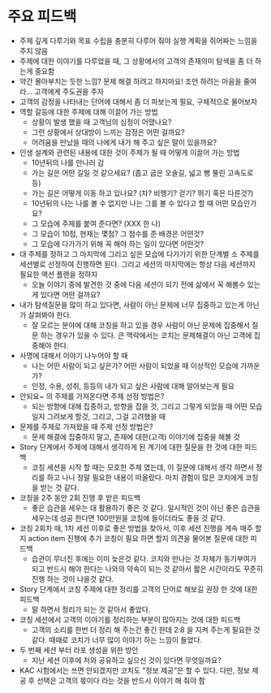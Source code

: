 # 주요 피드백
* 주제 깊게 다루기와 목표 수립을 충분히 다루어 줘야 실행 계획을 쥐어짜는 느낌을 주지 않음
* 주제에 대한 이야기를 다루었을 때, 그 상황에서의 고객의 존재의미 탐색을 좀 더 하는게 중요함
* 약간 몰아부치는 듯한 느낌? 문제 해결 하려고 하지마요! 조언 하려는 마음을 줄여라... 고객에게 주도권을 주자
* 고객의 감정을 나타내는 단어에 대해서 좀 더 파보는게 필요, 구체적으로 물어보자
* 역할 갈등에 대한 주제에 대해 이끌어 가는 방법
  * 상황이 발생 했을 때 고객님의 심정이 어땠나요?
  * 그런 상황에서 상대방이 느끼는 감정은 어떤 걸까요?  
  * 어려움을 만났을 때의 나에게 내가 해 주고 싶은 말이 있을까요? 
* 인생 설계와 관련된 내용에 대한 것이 주제가 될 때 어떻게 이끌어 가는 방법
  * 10년뒤의 나를 만나러 감
  * 가는 길은 어떤 길일 것 같으세요? (좁고 굽은 오솔길, 넓고 뻥 뚤린 고속도로 등)
  * 가는 길은 어떻게 이동 하고 있나요? (차? 비행기? 걷기? 뛰기 혹은 다른것?)
  * 10년뒤의 나는 나를 볼 수 없지만 나는 그를 볼 수 있다고 할 때 어떤 모습인가요?
  * 그 모습에 주제를 붙여 준다면? (XXX 한 나)
  * 그 모습이 10점, 현재는 몇점? 그 점수를 준 배경은 어떤것?
  * 그 모습에 다가가기 위해 꼭 해야 하는 일이 있다면 어떤것?
* 대 주제를 정하고 그 마지막에 그리고 싶은 모습에 다가가기 위한 단계별 소 주제를 세션별로 선정하여 진행하면 된다. 그리고 세션의 마지막에는 항상 다음 세션까지 필요한 액션 플랜을 정하자
  * 오늘 이야기 중에 발견한 것 중에 다음 세션이 되기 전에 삶에서 꼭 해볼수 있는게 있다면 어떤 걸까요? 
* 내가 탐색질문을 많이 하고 있다면, 사람이 아닌 문제에 너무 집중하고 있는게 아닌가 살펴봐야 한다.
  * 잘 모르는 분야에 대해 코칭을 하고 있을 경우 사람이 아닌 문제에 집중해서 질문 하는 경우가 있을 수 있다. 큰 맥락에서는 코치는 문제해결이 아닌 고객에 집중해야 한다.
* 사명에 대해서 이야기 나누어야 할 때
  * 나는 어떤 사람이 되고 싶은가? 어떤 사람이 되었을 때 이상적인 모습에 가까운가?
  * 인정, 수용, 성취, 등등의 내가 되고 싶은 사람에 대해 알아보는게 필요  
* 안되요~ 의 주제를 가져온다면 주제 선정 방법은?
  * 되는 방향에 대해 집중하고, 방향을 잡을 것, 그리고 그렇게 되었을 때 어떤 모습일지 그려보게 할것, 그리고, 그걸 고려했을 때 
* 문제를 주제로 가져왔을 때 주제 선정 방법은?
  * 문제 해결에 집중하지 말고, 존재에 대한(고객) 이야기에 집중을 해볼 것
* Story 단계에서 주제에 대해서 생각하게 된 계기에 대한 질문을 한 것에 대한 피드백
  * 코칭 세션을 시작 할 때는 모호한 주제 였는데, 이 질문에 대해서 생각 하면서 정리를 하고 나니 정말 필요한 내용이 떠올랐다. 마치 경험이 많은 코치에게 코칭을 받는 것 같다.
* 코칭을 2주 동안 2회 진행 후 받은 피드백
  * 좋은 습관을 세우는 대 활용하기 좋은 것 같다. 일시적인 것이 아닌 좋은 습관을 세우는데 성공 한다면 100만원을 코칭에 들이더라도 좋을 것 같다.
* 코칭 2회차 때, 1차 세션 이후로 좋은 방법을 찾아서, 이후 세션 진행을 계속 매주 할 지 action item 진행에 추가 코칭이 필요 하면 할지 의견을 물어본 질문에 대한 피드백
  * 습관이 무너진 후에는 이미 늦은것 같다. 코치와 만나는 것 자체가 동기부여가 되고 반드시 해야 한다는 나와의 약속이 되는 것 같아서 짧은 시간이라도 꾸준히 진행 하는 것이 나을것 같다.
* Story 단계에서 코칭 주제에 대한 정리를 고객의 단어로 해보길 권장 한 것에 대한 피드백
  * 말 하면서 정리가 되는 것 같아서 좋았다.
* 코칭 세션에서 고객의 이야기를 정리하는 부분이 많아지는 것에 대한 피드백
  * 고객의 소리를 한번 더 정리 해 주는건 좋긴 한데 2:8 을 지켜 주는게 필요한 것같다. 때때로 코치가 너무 많이 이야기 하는 느낌이 들었다.
* 두 번째 세션 부터 라포 생성을 위한 방안
  * 지난 세션 이후에 저와 공유하고 싶으신 것이 있다면 무엇일까요?
* KAC 시험에서는 쓰면 안되겠지만 코치도 "정보 제공"은 할 수 있다. 다만, 정보 제공 후 선택은 고객의 몫이다 라는 것을 반드시 이야기 해 줘야 함




